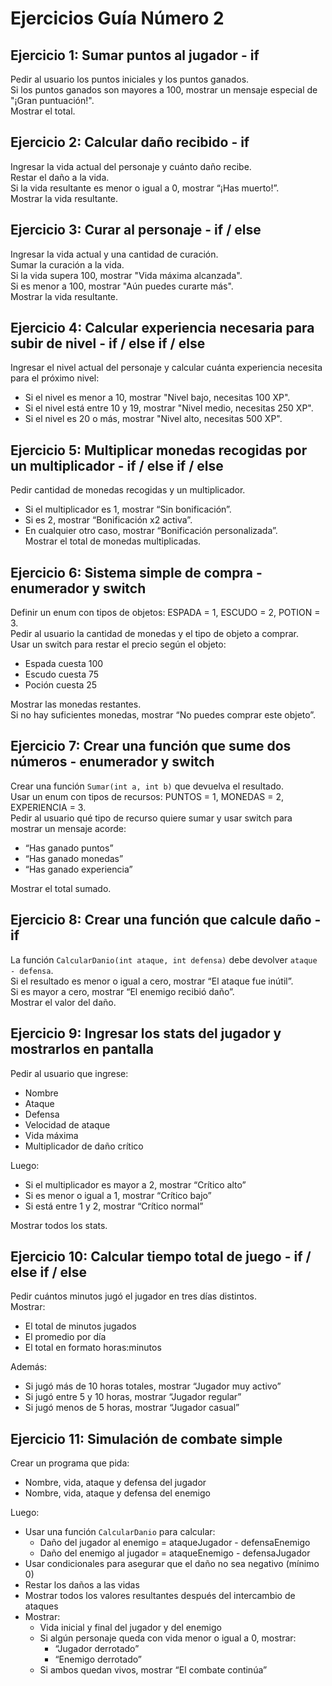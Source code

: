 # Ejercicios Guía Número 2

## Ejercicio 1: Sumar puntos al jugador - if

Pedir al usuario los puntos iniciales y los puntos ganados.  
Si los puntos ganados son mayores a 100, mostrar un mensaje especial de "¡Gran puntuación!".  
Mostrar el total.

## Ejercicio 2: Calcular daño recibido - if

Ingresar la vida actual del personaje y cuánto daño recibe.  
Restar el daño a la vida.  
Si la vida resultante es menor o igual a 0, mostrar “¡Has muerto!”.  
Mostrar la vida resultante.

## Ejercicio 3: Curar al personaje - if / else

Ingresar la vida actual y una cantidad de curación.  
Sumar la curación a la vida.  
Si la vida supera 100, mostrar "Vida máxima alcanzada".  
Si es menor a 100, mostrar "Aún puedes curarte más".  
Mostrar la vida resultante.

## Ejercicio 4: Calcular experiencia necesaria para subir de nivel - if / else if / else

Ingresar el nivel actual del personaje y calcular cuánta experiencia necesita para el próximo nivel:  
- Si el nivel es menor a 10, mostrar "Nivel bajo, necesitas 100 XP".  
- Si el nivel está entre 10 y 19, mostrar "Nivel medio, necesitas 250 XP".  
- Si el nivel es 20 o más, mostrar "Nivel alto, necesitas 500 XP".

## Ejercicio 5: Multiplicar monedas recogidas por un multiplicador - if / else if / else

Pedir cantidad de monedas recogidas y un multiplicador.  
- Si el multiplicador es 1, mostrar “Sin bonificación”.  
- Si es 2, mostrar “Bonificación x2 activa”.  
- En cualquier otro caso, mostrar “Bonificación personalizada”.  
Mostrar el total de monedas multiplicadas.

## Ejercicio 6: Sistema simple de compra - enumerador y switch

Definir un enum con tipos de objetos: ESPADA = 1, ESCUDO = 2, POTION = 3.  
Pedir al usuario la cantidad de monedas y el tipo de objeto a comprar.  
Usar un switch para restar el precio según el objeto:  
- Espada cuesta 100  
- Escudo cuesta 75  
- Poción cuesta 25  

Mostrar las monedas restantes.  
Si no hay suficientes monedas, mostrar “No puedes comprar este objeto”.

## Ejercicio 7: Crear una función que sume dos números - enumerador y switch

Crear una función `Sumar(int a, int b)` que devuelva el resultado.  
Usar un enum con tipos de recursos: PUNTOS = 1, MONEDAS = 2, EXPERIENCIA = 3.  
Pedir al usuario qué tipo de recurso quiere sumar y usar switch para mostrar un mensaje acorde:  
- “Has ganado puntos”  
- “Has ganado monedas”  
- “Has ganado experiencia”  

Mostrar el total sumado.

## Ejercicio 8: Crear una función que calcule daño - if

La función `CalcularDanio(int ataque, int defensa)` debe devolver `ataque - defensa`.  
Si el resultado es menor o igual a cero, mostrar “El ataque fue inútil”.  
Si es mayor a cero, mostrar “El enemigo recibió daño”.  
Mostrar el valor del daño.

## Ejercicio 9: Ingresar los stats del jugador y mostrarlos en pantalla

Pedir al usuario que ingrese:  
- Nombre  
- Ataque  
- Defensa  
- Velocidad de ataque  
- Vida máxima  
- Multiplicador de daño crítico  

Luego:  
- Si el multiplicador es mayor a 2, mostrar “Crítico alto”  
- Si es menor o igual a 1, mostrar “Crítico bajo”  
- Si está entre 1 y 2, mostrar “Crítico normal”  

Mostrar todos los stats.

## Ejercicio 10: Calcular tiempo total de juego - if / else if / else

Pedir cuántos minutos jugó el jugador en tres días distintos.  
Mostrar:  
- El total de minutos jugados  
- El promedio por día  
- El total en formato horas:minutos  

Además:  
- Si jugó más de 10 horas totales, mostrar “Jugador muy activo”  
- Si jugó entre 5 y 10 horas, mostrar “Jugador regular”  
- Si jugó menos de 5 horas, mostrar “Jugador casual”

## Ejercicio 11: Simulación de combate simple

Crear un programa que pida:  
- Nombre, vida, ataque y defensa del jugador  
- Nombre, vida, ataque y defensa del enemigo  

Luego:  
- Usar una función `CalcularDanio` para calcular:  
  - Daño del jugador al enemigo = ataqueJugador - defensaEnemigo  
  - Daño del enemigo al jugador = ataqueEnemigo - defensaJugador  
- Usar condicionales para asegurar que el daño no sea negativo (mínimo 0)  
- Restar los daños a las vidas  
- Mostrar todos los valores resultantes después del intercambio de ataques  
- Mostrar:  
  - Vida inicial y final del jugador y del enemigo  
  - Si algún personaje queda con vida menor o igual a 0, mostrar:  
    - “Jugador derrotado”  
    - “Enemigo derrotado”  
  - Si ambos quedan vivos, mostrar “El combate continúa”
